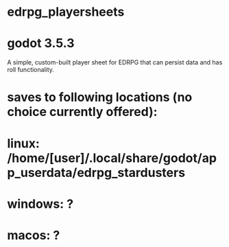 # edrpg_playersheets
# godot 3.5.3


A simple, custom-built player sheet for EDRPG that can persist data and has roll functionality.


# saves to following locations (no choice currently offered):
# linux: /home/[user]/.local/share/godot/app_userdata/edrpg_stardusters
# windows: ?
# macos: ?
